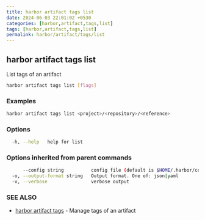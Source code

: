 ```yaml
---
title: harbor artifact tags list
date: 2024-06-03 22:01:02 +0530
categories: [harbor,artifact,tags,list]
tags: [harbor,artifact,tags,list]
permalink: harbor/artifact/tags/list
---
```

## harbor artifact tags list

List tags of an artifact

```bash
harbor artifact tags list [flags]
```

### Examples

```bash
harbor artifact tags list <project>/<repository>/<reference>
```

### Options

```bash
  -h, --help   help for list
```

### Options inherited from parent commands

```bash
      --config string          config file (default is $HOME/.harbor/config.yaml) (default "/home/user/.harbor/config.yaml")
  -o, --output-format string   Output format. One of: json|yaml
  -v, --verbose                verbose output
```

### SEE ALSO

* [harbor artifact tags](harbor)	 - Manage tags of an artifact

